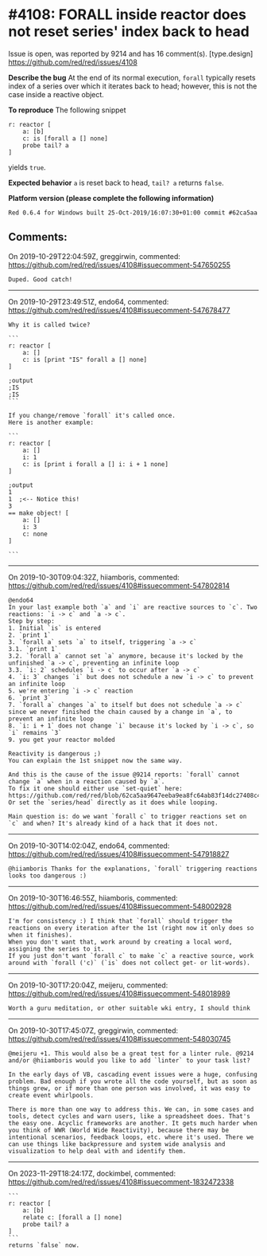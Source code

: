 
#4108: FORALL inside reactor does not reset series' index back to head
================================================================================
Issue is open, was reported by 9214 and has 16 comment(s).
[type.design]
<https://github.com/red/red/issues/4108>

**Describe the bug**
At the end of its normal execution, `forall` typically resets index of a series over which it iterates back to head; however, this is not the case inside a reactive object.

**To reproduce**
The following snippet
```red
r: reactor [
    a: [b]
    c: is [forall a [] none]
    probe tail? a
]
```
yields `true`.

**Expected behavior**
`a` is reset back to head, `tail? a` returns `false`.

**Platform version (please complete the following information)**
```
Red 0.6.4 for Windows built 25-Oct-2019/16:07:30+01:00 commit #62ca5aa
```



Comments:
--------------------------------------------------------------------------------

On 2019-10-29T22:04:59Z, greggirwin, commented:
<https://github.com/red/red/issues/4108#issuecomment-547650255>

    Duped. Good catch!

--------------------------------------------------------------------------------

On 2019-10-29T23:49:51Z, endo64, commented:
<https://github.com/red/red/issues/4108#issuecomment-547678477>

    Why it is called twice?
    
    ```
    r: reactor [
        a: []
        c: is [print "IS" forall a [] none]
    ]
    
    ;output
    ;IS
    ;IS
    ```
    
    If you change/remove `forall` it's called once.
    Here is another example:
    
    ```
    r: reactor [
        a: []
        i: 1
        c: is [print i forall a [] i: i + 1 none]
    ]
    
    ;output
    1
    1  ;<-- Notice this!
    3
    == make object! [
        a: []
        i: 3
        c: none
    ]
    
    ```

--------------------------------------------------------------------------------

On 2019-10-30T09:04:32Z, hiiamboris, commented:
<https://github.com/red/red/issues/4108#issuecomment-547802814>

    @endo64 
    In your last example both `a` and `i` are reactive sources to `c`. Two reactions: `i -> c` and `a -> c`.
    Step by step:
    1. Initial `is` is entered
    2. `print 1`
    3. `forall a` sets `a` to itself, triggering `a -> c`
    3.1. `print 1`
    3.2. `forall a` cannot set `a` anymore, because it's locked by the unfinished `a -> c`, preventing an infinite loop
    3.3. `i: 2` schedules `i -> c` to occur after `a -> c`
    4. `i: 3` changes `i` but does not schedule a new `i -> c` to prevent an infinite loop
    5. we're entering `i -> c` reaction
    6. `print 3`
    7. `forall a` changes `a` to itself but does not schedule `a -> c` since we never finished the chain caused by a change in `a`, to prevent an infinite loop
    8. `i: i + 1` does not change `i` because it's locked by `i -> c`, so `i` remains `3`
    9. you get your reactor molded
    
    Reactivity is dangerous ;)
    You can explain the 1st snippet now the same way.
    
    And this is the cause of the issue @9214 reports: `forall` cannot change `a` when in a reaction caused by `a`.
    To fix it one should either use `set-quiet` here: https://github.com/red/red/blob/62ca5aa9647eeba9ea8fc64ab83f14dc27408c49/runtime/natives.reds#L373
    Or set the `series/head` directly as it does while looping.
    
    Main question is: do we want `forall c` to trigger reactions set on `c` and when? It's already kind of a hack that it does not.

--------------------------------------------------------------------------------

On 2019-10-30T14:02:04Z, endo64, commented:
<https://github.com/red/red/issues/4108#issuecomment-547918827>

    @hiiamboris Thanks for the explanations, `forall` triggering reactions looks too dangerous :)

--------------------------------------------------------------------------------

On 2019-10-30T16:46:55Z, hiiamboris, commented:
<https://github.com/red/red/issues/4108#issuecomment-548002928>

    I'm for consistency :) I think that `forall` should trigger the reactions on every iteration after the 1st (right now it only does so when it finishes). 
    When you don't want that, work around by creating a local word, assigning the series to it.
    If you just don't want `forall c` to make `c` a reactive source, work around with `forall ('c)` (`is` does not collect get- or lit-words).

--------------------------------------------------------------------------------

On 2019-10-30T17:20:04Z, meijeru, commented:
<https://github.com/red/red/issues/4108#issuecomment-548018989>

    Worth a guru meditation, or other suitable wki entry, I should think

--------------------------------------------------------------------------------

On 2019-10-30T17:45:07Z, greggirwin, commented:
<https://github.com/red/red/issues/4108#issuecomment-548030745>

    @meijeru +1. This would also be a great test for a linter rule. @9214 and/or @hiiamboris would you like to add `linter` to your task list?
    
    In the early days of VB, cascading event issues were a huge, confusing problem. Bad enough if you wrote all the code yourself, but as soon as things grew, or if more than one person was involved, it was easy to create event whirlpools. 
    
    There is more than one way to address this. We can, in some cases and tools, detect cycles and warn users, like a spreadsheet does. That's the easy one. Acyclic frameworks are another. It gets much harder when you think of WWR (World Wide Reactivity), because there may be intentional scenarios, feedback loops, etc. where it's used. There we can use things like backpressure and system wide analysis and visualization to help deal with and identify them.

--------------------------------------------------------------------------------

On 2023-11-29T18:24:17Z, dockimbel, commented:
<https://github.com/red/red/issues/4108#issuecomment-1832472338>

    ```
    r: reactor [
        a: [b]
        relate c: [forall a [] none]
        probe tail? a
    ]
    ```
    returns `false` now.

